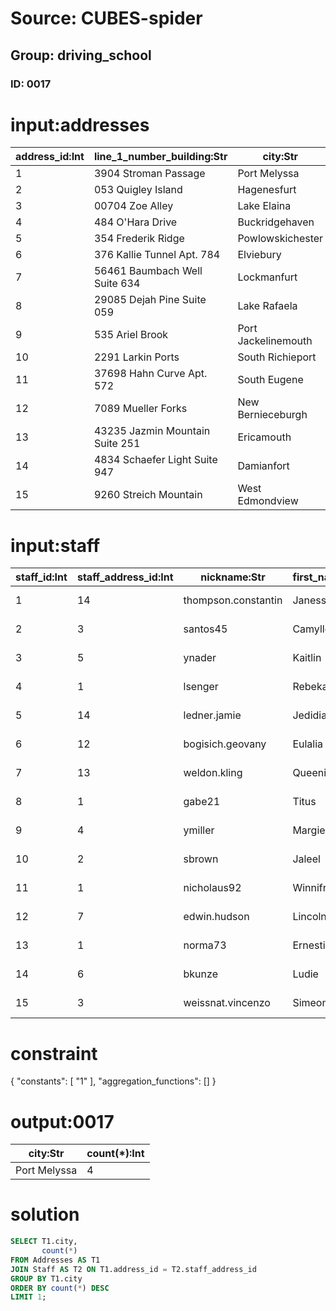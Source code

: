 # Source: CUBES-spider
## Group: driving_school
### ID: 0017

# input:addresses

| address_id:Int | line_1_number_building:Str | city:Str | zip_postcode:Str | state_province_county:Str | country:Str |
|---|---|---|---|---|---|
| 1 | 3904 Stroman Passage | Port Melyssa | 14445 | Georgia | USA |
| 2 | 053 Quigley Island | Hagenesfurt | 22194 | Kentucky | USA |
| 3 | 00704 Zoe Alley | Lake Elaina | 8938 | Georgia | USA |
| 4 | 484 O'Hara Drive | Buckridgehaven | 5 | Oregon | USA |
| 5 | 354 Frederik Ridge | Powlowskichester | 27559 | Ohio | USA |
| 6 | 376 Kallie Tunnel Apt. 784 | Elviebury | 63768 | Connecticut | USA |
| 7 | 56461 Baumbach Well Suite 634 | Lockmanfurt | 34975 | Washington | USA |
| 8 | 29085 Dejah Pine Suite 059 | Lake Rafaela | 80376 | WestVirginia | USA |
| 9 | 535 Ariel Brook | Port Jackelinemouth | 85954 | Maine | USA |
| 10 | 2291 Larkin Ports | South Richieport | 95098 | Idaho | USA |
| 11 | 37698 Hahn Curve Apt. 572 | South Eugene | 99903 | Alabama | USA |
| 12 | 7089 Mueller Forks | New Bernieceburgh | 38197 | Louisiana | USA |
| 13 | 43235 Jazmin Mountain Suite 251 | Ericamouth | 75074 | Louisiana | USA |
| 14 | 4834 Schaefer Light Suite 947 | Damianfort | 61121 | Connecticut | USA |
| 15 | 9260 Streich Mountain | West Edmondview | 43988 | Kentucky | USA |

# input:staff

| staff_id:Int | staff_address_id:Int | nickname:Str | first_name:Str | middle_name:Str | last_name:Str | date_of_birth:Str | date_joined_staff:Str | date_left_staff:Str |
|---|---|---|---|---|---|---|---|---|
| 1 | 14 | thompson.constantin | Janessa | Amara | Sawayn | 2010-12-08 16:55:14 | 2017-04-27 03:21:26 | 2018-03-23 22:53:12 |
| 2 | 3 | santos45 | Camylle | Icie | Weissnat | 2015-08-01 13:22:43 | 2016-06-06 08:54:28 | 2018-03-10 15:25:00 |
| 3 | 5 | ynader | Kaitlin | Stephania | Mertz | 1994-05-17 05:32:11 | 2018-01-02 12:24:24 | 2018-03-24 10:11:08 |
| 4 | 1 | lsenger | Rebekah | Sherwood | Hermann | 2003-01-16 06:29:11 | 2017-10-21 17:20:57 | 2018-03-04 17:13:53 |
| 5 | 14 | ledner.jamie | Jedidiah | Dejon | Herzog | 2015-08-10 11:37:39 | 2016-05-16 20:56:53 | 2018-03-08 04:23:14 |
| 6 | 12 | bogisich.geovany | Eulalia | Tre | Maggio | 1998-04-27 12:55:05 | 2017-08-27 19:19:44 | 2018-02-28 08:26:10 |
| 7 | 13 | weldon.kling | Queenie | Madelyn | Macejkovic | 2007-06-11 20:03:28 | 2017-06-04 14:30:41 | 2018-03-08 05:16:29 |
| 8 | 1 | gabe21 | Titus | Duane | Durgan | 2005-05-02 06:23:36 | 2016-05-26 00:55:07 | 2018-03-05 18:30:12 |
| 9 | 4 | ymiller | Margie | Caesar | Doyle | 1995-06-03 08:09:17 | 2017-12-22 03:06:32 | 2018-03-08 12:31:16 |
| 10 | 2 | sbrown | Jaleel | Maiya | Rogahn | 1996-09-24 09:51:42 | 2016-06-05 22:22:23 | 2018-03-14 07:14:37 |
| 11 | 1 | nicholaus92 | Winnifred | Liam | Jast | 2000-06-13 18:09:11 | 2016-05-01 02:22:45 | 2018-03-09 05:08:35 |
| 12 | 7 | edwin.hudson | Lincoln | Benny | Carroll | 1996-03-09 08:19:49 | 2016-11-05 01:43:52 | 2018-03-06 23:17:41 |
| 13 | 1 | norma73 | Ernestina | Clarabelle | Mraz | 2004-05-19 14:11:13 | 2016-11-13 20:44:23 | 2018-02-26 17:56:31 |
| 14 | 6 | bkunze | Ludie | Ulices | Kuphal | 2000-11-16 06:55:12 | 2017-08-30 15:08:37 | 2018-03-02 01:48:15 |
| 15 | 3 | weissnat.vincenzo | Simeon | Mayra | Turner | 1997-03-29 10:55:45 | 2017-02-20 18:45:20 | 2018-03-01 17:10:03 |

# constraint

{
  "constants": [
    "1"
  ],
  "aggregation_functions": []
}

# output:0017

| city:Str | count(*):Int |
|---|---|
| Port Melyssa | 4 |

# solution

```sql
SELECT T1.city,
       count(*)
FROM Addresses AS T1
JOIN Staff AS T2 ON T1.address_id = T2.staff_address_id
GROUP BY T1.city
ORDER BY count(*) DESC
LIMIT 1;
```

